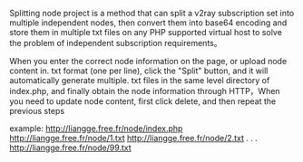 Splitting node project is a method that can split a v2ray subscription set into multiple independent nodes, then convert them into base64 encoding and store them in multiple txt files on any PHP supported virtual host to solve the problem of independent subscription requirements。

When you enter the correct node information on the page, or upload node content in. txt format (one per line), click the "Split" button, and it will automatically generate multiple. txt files in the same level directory of index.php, and finally obtain the node information through HTTP，When you need to update node content, first click delete, and then repeat the previous steps

example:
http://liangge.free.fr/node/index.php
http://liangge.free.fr/node/1.txt
http://liangge.free.fr/node/2.txt
.
.
.
http://liangge.free.fr/node/99.txt
